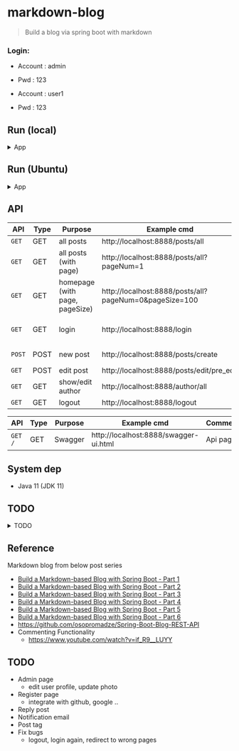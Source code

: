 # markdown-blog
> Build a blog via spring boot with markdown

### Login:

- Account : admin
- Pwd : 123

- Account : user1
- Pwd : 123

## Run (local)

<details>
<summary>App</summary>

```bash

#---------------------------
# Mysql (optional)
#---------------------------

# Mysql
Mysql DB : blog_db
DDL : /sql

#---------------------------
# Run app
#---------------------------

# build
mvn package

# run
java -jar <built_jar>
```
</details>

## Run (Ubuntu)

<details>
<summary>App</summary>

```bash

#---------------------------
# Step 1) clone code
#---------------------------

git clone https://github.com/yennanliu/SpringPlayground.git
cd SpringPlayground/springBlog

# update apt
sudo sudo apt update

#---------------------------
# Step 2) build jar
#---------------------------

# build java jar
sudo apt install maven
mvn package -DskipTests

#---------------------------
# Step 3) install mysql server, update pwd, data model
#---------------------------

sudo apt install mysql-server

# start mysql @ ububtu
sudo service mysql start

# access mysql CLI
# https://www.twblogs.net/a/5baa9f262b7177781a0e54cb
sudo mysql -u root # I had to use "sudo" since is new installation

mysql> USE mysql;
mysql> UPDATE user SET plugin='mysql_native_password' WHERE User='root';
mysql> FLUSH PRIVILEGES;
mysql> exit;

sudo service mysql restart

# access mysql CLI again, and run DDL under `/sql`
mysql -u root

#---------------------------
# Step 2) run App
#---------------------------
# copy jar
scp -i Downloads/yen-personal-aws-key-1.pem SpringPlayground/springBootBlog/target/md-blog-0.0.1-SNAPSHOT.jar  ubuntu@xx-yyy-zzz.ap-northeast-1.compute.amazonaws.com:/home/ubuntu

nohup java -jar target/mdblog-0.0.1-SNAPSHOT.jar &
```

</details>


## API
| API      | Type | Purpose                         | Example cmd                                            | Comment                        |
|----------|------|---------------------------------|--------------------------------------------------------|--------------------------------|
| `GET`  | GET  | all posts                       | http://localhost:8888/posts/all                        | home page                      |
| `GET`  | GET  | all posts (with page)           | http://localhost:8888/posts/all?pageNum=1              | home page (with page)          |
| `GET`  | GET  | homepage  (with page, pageSize) | http://localhost:8888/posts/all?pageNum=0&pageSize=100 | home page (with page, size)    |
| `GET`  | GET  | login                           | http://localhost:8888/login                            | login (accout:admin, pwd: 123) |
| `POST` | POST | new post                        | http://localhost:8888/posts/create                     | create new post                |
| `GET`  | POST | edit post                       | http://localhost:8888/posts/edit/pre_edit              | edit post                      |
| `GET`  | GET  | show/edit author                | http://localhost:8888/author/all                       | show/edit author               |
| `GET`  | GET  | logout                          | http://localhost:8888/logout                           | logout                         |

| API | Type | Purpose | Example cmd | Comment|
| ----- | -------- | ---- | ----- | ---- |
| `GET /` | GET |Swagger | 	http://localhost:8888/swagger-ui.html |Api page|


## System dep
- Java 11 (JDK 11)


## TODO

<details>
<summary>TODO</summary>

1. paging
2. admin page (modify blogs ...)
3. filter blog
4. timeline
5. fix load history post
6. logout
7. 404, 500 ... html

</details>

## Reference
Markdown blog from below post series
  - [Build a Markdown-based Blog with Spring Boot - Part 1](https://www.roshanadhikary.com.np/2021/05/build-a-markdown-based-blog-with-spring-boot-part-1.html)
  - [Build a Markdown-based Blog with Spring Boot - Part 2](https://www.roshanadhikary.com.np/2021/05/build-a-markdown-based-blog-with-spring-boot-part-2.html)
  - [Build a Markdown-based Blog with Spring Boot - Part 3](https://www.roshanadhikary.com.np/2021/05/build-a-markdown-based-blog-with-spring-boot-part-3.html)
  - [Build a Markdown-based Blog with Spring Boot - Part 4](https://www.roshanadhikary.com.np/2021/05/build-a-markdown-based-blog-with-spring-boot-part-4.html)
  - [Build a Markdown-based Blog with Spring Boot - Part 5](https://www.roshanadhikary.com.np/2021/07/build-a-markdown-based-blog-with-spring-boot-part-5.html)
  - [Build a Markdown-based Blog with Spring Boot - Part 6](https://www.roshanadhikary.com.np/2021/07/build-a-markdown-based-blog-with-spring-boot-part-6.html)
  - https://github.com/osopromadze/Spring-Boot-Blog-REST-API
- Commenting Functionality
  - https://www.youtube.com/watch?v=if_R9__LUYY

## TODO
- Admin page
  - edit user profile, update photo
- Register page
  - integrate with github, google ..
- Reply post
- Notification email
- Post tag
- Fix bugs
  - logout, login again, redirect to wrong pages
